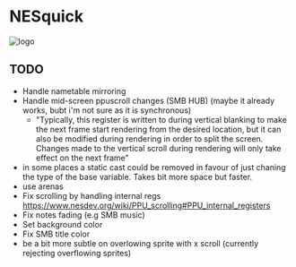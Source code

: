 # NESquick

![logo](assets/logo.png)

## TODO
- Handle nametable mirroring
- Handle mid-screen ppuscroll changes (SMB HUB) (maybe it already works, bubt i'm not sure as it is synchronous)
  - "Typically, this register is written to during vertical blanking to make the next frame start rendering from the desired location, but it can also be modified during rendering in order to split the screen. Changes made to the vertical scroll during rendering will only take effect on the next frame"
- in some places a static cast could be removed in favour of just chaning the type of the base variable. Takes bit more space but faster.
- use arenas
- Fix scrolling by handling internal regs https://www.nesdev.org/wiki/PPU_scrolling#PPU_internal_registers
- Fix notes fading (e.g SMB music)
- Set background color
- Fix SMB title color
- be a bit more subtle on overlowing sprite with x scroll (currently rejecting overflowing sprites)

